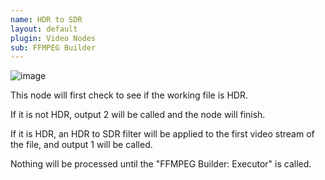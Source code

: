 ```yaml
---
name: HDR to SDR
layout: default
plugin: Video Nodes
sub: FFMPEG Builder
---
```


![image](https://user-images.githubusercontent.com/958400/164886367-225f9d0d-5f6c-4df3-b063-eabf57b50057.png)



This node will first check to see if the working file is HDR.

If it is not HDR, output 2 will be called and the node will finish.

If it is HDR, an HDR to SDR filter will be applied to the first video stream of the file, and output 1 will be called.

Nothing will be processed until the "FFMPEG Builder: Executor" is called.
